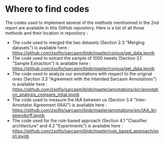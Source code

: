 # Where to find codes
The codes used to implement several of the methods mentionned in the 2nd report are available in this GitHub repository. Here is a list of all those methods and their location in repository :
* The code used to merged the two datasets (Section 2.3 "Merging datasets") is available here : https://github.com/zsoflo/sarcasm/blob/master/corpus/get_data.ipynb
* The code used to extract the sample of 1000 tweets (Section 3.1 "Sample Extraction") is available here : https://github.com/zsoflo/sarcasm/blob/master/corpus/get_data.ipynb
* The code used to analyze our annotations with respect to the original ones (Section 3.3 "Agreement with the Intended Sarcasm Annotations") is available here : https://github.com/zsoflo/sarcasm/blob/master/annotations/src/annotation_analysis_compare_inital.ipynb
* The code used to measure the IAA between us (Section 3.4 "Inter-Annotator Agreement (IAA)") is available here : https://github.com/zsoflo/sarcasm/blob/master/annotations/src/IAA_krippendorff.ipynb
* The code used for the rule-based approach (Section 4.1 "Classifier architecture" and 4.2 "Experiments") is available here : https://github.com/zsoflo/sarcasm/blob/master/rule_based_approach/exp1.ipynb

<!--
# FOR US
The file we have to annotate is called : sample_to_annotate_without_duplicates\
really important :  WHEN YOU OPEN THE CSV FILE, IF A WINDOW APPEARS, ASKING YOU HOW YOU WANT YOUR DATA TO BE READ, PAY ATTENTION : IF YOU HAVE CHOICE ABOUT THE SEPARATOR(S) YOU CAN USE, USE THE TABS AND COMMAS BUT NOT THE SEMI-COLONS (NEVER). IF YOUR FILE IS STRANGE (SOME CELLS ARE SPLITTED INTO TWO DIFFERENT COLONS) GO TO THE SETTINGS AND CHANGE THE SEPARATORS AS MENTIONNED BEFORE. 
-->
